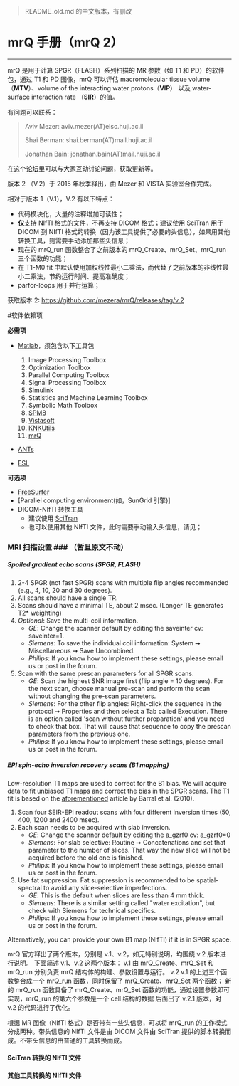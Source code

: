 > README_old.md 的中文版本，有删改
# mrQ 手册（mrQ 2）
---

mrQ 是用于计算 SPGR（FLASH）系列扫描的 MR 参数（如 T1 和 PD）的软件包，通过 T1 和 PD 图像，mrQ 可以评估 macromolecular tissue volume （**MTV**）、volume of the interacting water protons（**VIP**） 以及 water-surface interaction rate （**SIR**）的值。

有问题可以联系：

>Aviv Mezer: aviv.mezer(AT)elsc.huji.ac.il
>
>Shai Berman: shai.berman(AT)mail.huji.ac.il  
>
>Jonathan Bain: jonathan.bain(AT)mail.huji.ac.il

在这个[论坛](https://groups.google.com/forum/#!forum/mrq-forum)里可以与大家互动讨论问题，获取更新等。

版本 2 （V.2）于 2015 年秋季释出，由 Mezer 和 VISTA 实验室合作完成。

相对于版本 1（V.1），V.2 有以下特点：
- 代码模块化，大量的注释增加可读性；
- **仅**支持 NIfTI 格式的文件，不再支持 DICOM 格式；建议使用 SciTran 用于 DICOM 到 NIfTI 格式的转换（因为该工具提供了必要的头信息），如果用其他转换工具，则需要手动添加那些头信息；
- 现在的 mrQ_run 函数整合了之前版本的 mrQ_Create、mrQ_Set、mrQ_run 三个函数的功能；
- 在 T1-M0 fit 中默认使用加权线性最小二乘法，而代替了之前版本的非线性最小二乘法，节约运行时间、提高准确度；
- parfor-loops 用于并行运算；

获取版本 2: https://github.com/mezera/mrQ/releases/tag/v.2

#软件依赖项

**必需项**

- [Matlab](http://www.mathworks.com/products/matlab/)，须包含以下工具包
  1. Image Processing Toolbox
  2. Optimization Toolbox
  3. Parallel Computing Toolbox
  4. Signal Processing Toolbox
  5. Simulink
  6. Statistics and Machine Learning Toolbox
  7. Symbolic Math Toolbox
  8. [SPM8](http://www.fil.ion.ucl.ac.uk/spm/software/spm8/)
  9. [Vistasoft](https://github.com/vistalab/vistasoft)
  10. [KNKUtils](https://github.com/kendrickkay/knkutils)
  11. [mrQ](https://github.com/mezera/mrQ)

- [ANTs](http://stnava.github.io/ANTs/)
- [FSL](http://fsl.fmrib.ox.ac.uk/fsl/fslwiki/)


**可选项**

- [FreeSurfer](http://surfer.nmr.mgh.harvard.edu/)
- [Parallel computing environment(如，SunGrid 引擎)]
- DICOM-NIfTI 转换工具
  - 建议使用 [SciTran](http://scitran.github.io/)
  - 也可以使用其他 NIfTI 文件，此时需要手动输入头信息，请见；

### MRI 扫描设置 ### （暂且原文不动）
##### Spoiled gradient echo scans (SPGR, FLASH) #####

1. 2-4 SPGR (not fast SPGR) scans with multiple flip angles recommended (e.g., 4, 10, 20 and 30 degrees).  
2. All scans should have a single TR.
3. Scans should have a minimal TE, about 2 msec. (Longer TE generates T2* weighting)
4. *Optional*: Save the multi-coil information. 
   - *GE*: Change the scanner default by editing the saveinter cv: saveinter=1.
   - *Siemens*: To save the individual coil information:  System &#10142; Miscellaneous &#10142; Save Uncombined.
   - *Philips*: If you know how to implement these settings, please email us or post in the forum. 
5. Scan with the same prescan parameters for all SPGR scans. 
   - *GE*: Scan the highest SNR image first (flip angle = 10 degrees). For the next scan, choose manual pre-scan and perform the scan without changing the pre-scan parameters.
   - *Siemens*: For the other flip angles: Right-click the sequence in the protocol &#10142; Properties and then select a Tab called Execution. There is an option called 'scan without further preparation' and you need to check that box.  That will cause that sequence to copy the prescan parameters from the previous one.
   - *Philips*: If you know how to implement these settings, please email us or post in the forum. 

##### EPI spin-echo inversion recovery scans (B1 mapping) #####

Low-resolution T1 maps are used to correct for the B1 bias. We will acquire data to fit unbiased T1 maps and correct the bias in the SPGR scans. The T1 fit is based on the <a href=#matlab-code>aforementioned</a> article by Barral et al. (2010).

1. Scan four SEIR-EPI readout scans with four different inversion times (50, 400, 1200 and 2400 msec).
2. Each scan needs to be acquired with slab inversion. 
   - *GE*: Change the scanner default by editing the a_gzrf0 cv: a_gzrf0=0
   - *Siemens*: For slab selective: Routine &#10142; Concatenations and set that parameter to the number of slices.  That way the new slice will not be acquired before the old one is finished.
   - *Philips*: If you know how to implement these settings, please email us or post in the forum. 
3. Use fat suppression. Fat suppression is recommended to be spatial-spectral to avoid any slice-selective imperfections.
   - *GE*: This is the default when slices are less than 4 mm thick.
   - *Siemens*: There is a similar setting called "water excitation", but check with Siemens for technical specifics.
   - *Philips*: If you know how to implement these settings, please email us or post in the forum. 

Alternatively, you can provide your own B1 map (NIfTI) if it is in SPGR space.

mrQ 官方释出了两个版本，分别是 v.1、v.2，如无特别说明，均围绕 v.2 版本进行说明。
下面简述 v.1、v.2 这两个版本：
v.1 
  由 mrQ_Create、mrQ_Set 和 mrQ_run 分别负责 mrQ 结构体的构建、参数设置与运行。
v.2
  v.1 的上述三个函数整合成一个 mrQ_run 函数，同时保留了 mrQ_Create、mrQ_Set 两个函数；
  新的 mrQ_run 函数具备了 mrQ_Create、mrQ_Set 函数的功能，通过设置参数即可实现，mrQ_run 的第六个参数是一个 cell 结构的数据
  后面出了 v.2.1 版本，对 v.2 的代码进行了优化。
  
  
  根据 MR 图像（NIfTI 格式）是否带有一些头信息，可以将 mrQ_run 的工作模式分成两种。带头信息的 NIfTI 文件是由 DICOM 文件由 SciTran 提供的脚本转换而成。不带头信息的由普通的工具转换而成。

#### SciTran 转换的 NIfTI 文件 ####



#### 其他工具转换的 NIfTI 文件 ####
